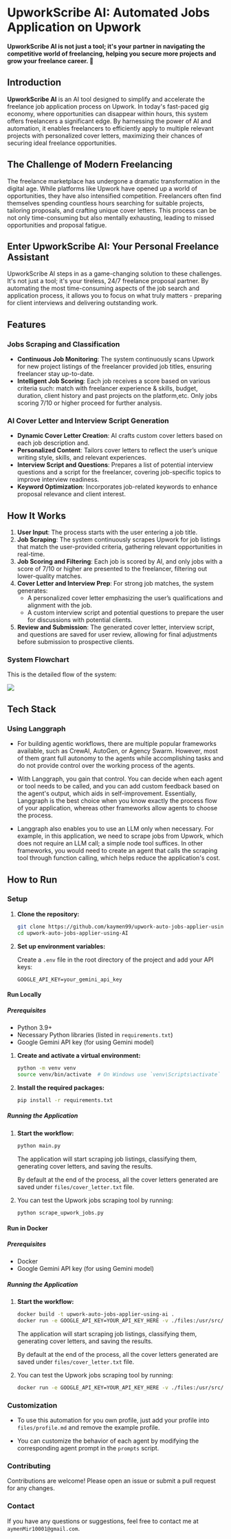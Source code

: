 <!--
  Title: UpworkScribe AI: Automated Jobs Application on Upwork
  Description: UpworkScribe AI is an innovative, AI tool designed to automate and optimize the job application process on Upwork, enabling freelancers to efficiently apply to multiple relevant projects with personalized cover letters.
  Author: Aymen
  Keywords: Langgraph, litellm, LLAMA3, Upwork automation, automated job applications, AI cover letter generator, job scraping, freelance tools
-->

# UpworkScribe AI: Automated Jobs Application on Upwork

**UpworkScribe AI is not just a tool; it's your partner in navigating the competitive world of freelancing, helping you secure more projects and grow your freelance career. 🚀**

## Introduction

**UpworkScribe AI** is an AI tool designed to simplify and accelerate the freelance job application process on Upwork. In today's fast-paced gig economy, where opportunities can disappear within hours, this system offers freelancers a significant edge. By harnessing the power of AI and automation, it enables freelancers to efficiently apply to multiple relevant projects with personalized cover letters, maximizing their chances of securing ideal freelance opportunities.

## The Challenge of Modern Freelancing

The freelance marketplace has undergone a dramatic transformation in the digital age. While platforms like Upwork have opened up a world of opportunities, they have also intensified competition. Freelancers often find themselves spending countless hours searching for suitable projects, tailoring proposals, and crafting unique cover letters. This process can be not only time-consuming but also mentally exhausting, leading to missed opportunities and proposal fatigue.

## Enter UpworkScribe AI: Your Personal Freelance Assistant

UpworkScribe AI steps in as a game-changing solution to these challenges. It's not just a tool; it's your tireless, 24/7 freelance proposal partner. By automating the most time-consuming aspects of the job search and application process, it allows you to focus on what truly matters - preparing for client interviews and delivering outstanding work.

## Features

### Jobs Scraping and Classification

- **Continuous Job Monitoring**: The system continuously scans Upwork for new project listings of the freelancer provided job titles, ensuring freelancer stay up-to-date.
- **Intelligent Job Scoring**: Each job receives a score based on various criteria such: match with freelancer experience & skills, budget, duration, client history and past projects on the platform,etc. Only jobs scoring 7/10 or higher proceed for further analysis.

### AI Cover Letter and Interview Script Generation

- **Dynamic Cover Letter Creation**: AI crafts custom cover letters based on each job description and.
- **Personalized Content**: Tailors cover letters to reflect the user’s unique writing style, skills, and relevant experiences.
- **Interview Script and Questions**: Prepares a list of potential interview questions and a script for the freelancer, covering job-specific topics to improve interview readiness.
- **Keyword Optimization**: Incorporates job-related keywords to enhance proposal relevance and client interest.

## How It Works

1. **User Input**: The process starts with the user entering a job title.
2. **Job Scraping**: The system continuously scrapes Upwork for job listings that match the user-provided criteria, gathering relevant opportunities in real-time.
3. **Job Scoring and Filtering**: Each job is scored by AI, and only jobs with a score of 7/10 or higher are presented to the freelancer, filtering out lower-quality matches.
5. **Cover Letter and Interview Prep**: For strong job matches, the system generates:
   - A personalized cover letter emphasizing the user’s qualifications and alignment with the job.
   - A custom interview script and potential questions to prepare the user for discussions with potential clients.
6. **Review and Submission**: The generated cover letter, interview script, and questions are saved for user review, allowing for final adjustments before submission to prospective clients.

### System Flowchart

This is the detailed flow of the system:

[![](https://mermaid.ink/img/pako:eNqdlMGO2jAQhl_FMlJPoNJyKETtSiEBxGqL2rJ7Sjg49oRYBDuyHegKePc6TlKye1olUiJP8n_zz4xiXzCVDLCH94oUGXoOY4Hs9Ri9aFBoLYrSaPQoE_TMTQ47NBo9ID_aUqsG9FKcpTpUn_Wu5nwnmFuBVIBqGesK6ue8kl1r0Xf07fOX8RWF623g_wmjkGtKFENP8jyqFFzsuwm66MOPhg0uQQb0gFKpXLE_iaEZ6FvXM3DgLyUpaNeStp7RCgQoYsBhflHknBLDpUCBFAaE2XXhjWwzX9FiE0b2ftNW6Lpf3JMG8mSn-ATGgNp1Ncu7Zm191InDuRoXLwz6hH6XoKsi3g5t4chVtCUnQC3uhvuu2GUtrIOVC4JY1KE2r7ltFqU8z70BTdOhNkoewBtMJpNmPTpzZjLva_F3SGUulTcYj8dd3G_wdHbHp9PpR_F5gydJL_egdU-SPnjYuqe98EXrns764Mv_o-uFrxp81s-92WNNEsZYrwlseiXAQ3wEdSSc2dPmUiWMscngCDH27JIRdYhxLG5WR0ojt6-CYs-oEoZYyXKfYS8lubZRWTD744ec2CPr2Ly9_QPS1oVz?type=png)](https://mermaid.live/edit#pako:eNqdlMGO2jAQhl_FMlJPoNJyKETtSiEBxGqL2rJ7Sjg49oRYBDuyHegKePc6TlKye1olUiJP8n_zz4xiXzCVDLCH94oUGXoOY4Hs9Ri9aFBoLYrSaPQoE_TMTQ47NBo9ID_aUqsG9FKcpTpUn_Wu5nwnmFuBVIBqGesK6ue8kl1r0Xf07fOX8RWF623g_wmjkGtKFENP8jyqFFzsuwm66MOPhg0uQQb0gFKpXLE_iaEZ6FvXM3DgLyUpaNeStp7RCgQoYsBhflHknBLDpUCBFAaE2XXhjWwzX9FiE0b2ftNW6Lpf3JMG8mSn-ATGgNp1Ncu7Zm191InDuRoXLwz6hH6XoKsi3g5t4chVtCUnQC3uhvuu2GUtrIOVC4JY1KE2r7ltFqU8z70BTdOhNkoewBtMJpNmPTpzZjLva_F3SGUulTcYj8dd3G_wdHbHp9PpR_F5gydJL_egdU-SPnjYuqe98EXrns764Mv_o-uFrxp81s-92WNNEsZYrwlseiXAQ3wEdSSc2dPmUiWMscngCDH27JIRdYhxLG5WR0ojt6-CYs-oEoZYyXKfYS8lubZRWTD744ec2CPr2Ly9_QPS1oVz)

## Tech Stack

### **Using Langgraph** 

- For building agentic workflows, there are multiple popular frameworks available, such as CrewAI, AutoGen, or Agency Swarm. However, most of them grant full autonomy to the agents while accomplishing tasks and do not provide control over the working process of the agents.

- With Langgraph, you gain that control. You can decide when each agent or tool needs to be called, and you can add custom feedback based on the agent's output, which aids in self-improvement. Essentially, Langgraph is the best choice when you know exactly the process flow of your application, whereas other frameworks allow agents to choose the process.

- Langgraph also enables you to use an LLM only when necessary. For example, in this application, we need to scrape jobs from Upwork, which does not require an LLM call; a simple node tool suffices. In other frameworks, you would need to create an agent that calls the scraping tool through function calling, which helps reduce the application's cost.

## How to Run

### Setup

1. **Clone the repository:**

   ```sh
   git clone https://github.com/kaymen99/upwork-auto-jobs-applier-using-AI.git
   cd upwork-auto-jobs-applier-using-AI
   ```

2. **Set up environment variables:**

   Create a `.env` file in the root directory of the project and add your API keys:

   ```env
   GOOGLE_API_KEY=your_gemini_api_key
   ```

#### Run Locally
##### Prerequisites

- Python 3.9+
- Necessary Python libraries (listed in `requirements.txt`)
- Google Gemini API key (for using Gemini model)

1. **Create and activate a virtual environment:**

   ```sh
   python -m venv venv
   source venv/bin/activate  # On Windows use `venv\Scripts\activate`
   ```

2. **Install the required packages:**

   ```sh
   pip install -r requirements.txt
   ```

##### Running the Application

1. **Start the workflow:**

   ```sh
   python main.py
   ```

   The application will start scraping job listings, classifying them, generating cover letters, and saving the results.
   
   By default at the end of the process, all the cover letters generated are saved under `files/cover_letter.txt` file.

2. You can test the Upwork jobs scraping tool by running:
   ```sh
   python scrape_upwork_jobs.py
   ```

#### Run in Docker
##### Prerequisites

- Docker
- Google Gemini API key (for using Gemini model)

##### Running the Application

1. **Start the workflow:**

   ```sh
   docker build -t upwork-auto-jobs-applier-using-ai . 
   docker run -e GOOGLE_API_KEY=YOUR_API_KEY_HERE -v ./files:/usr/src/app/files upwork-auto-jobs-applier-using-ai
   ```

   The application will start scraping job listings, classifying them, generating cover letters, and saving the results.
   
   By default at the end of the process, all the cover letters generated are saved under `files/cover_letter.txt` file.

2. You can test the Upwork jobs scraping tool by running:
   ```sh
   docker run -e GOOGLE_API_KEY=YOUR_API_KEY_HERE -v ./files:/usr/src/app/files upwork-auto-jobs-applier-using-ai python scrape_upwork_jobs.py
   ```

### Customization

* To use this automation for you own profile, just add your profile into `files/profile.md` and remove the example profile.

* You can customize the behavior of each agent by modifying the corresponding agent prompt in the `prompts` script.

### Contributing

Contributions are welcome! Please open an issue or submit a pull request for any changes.

### Contact

If you have any questions or suggestions, feel free to contact me at `aymenMir10001@gmail.com`.
